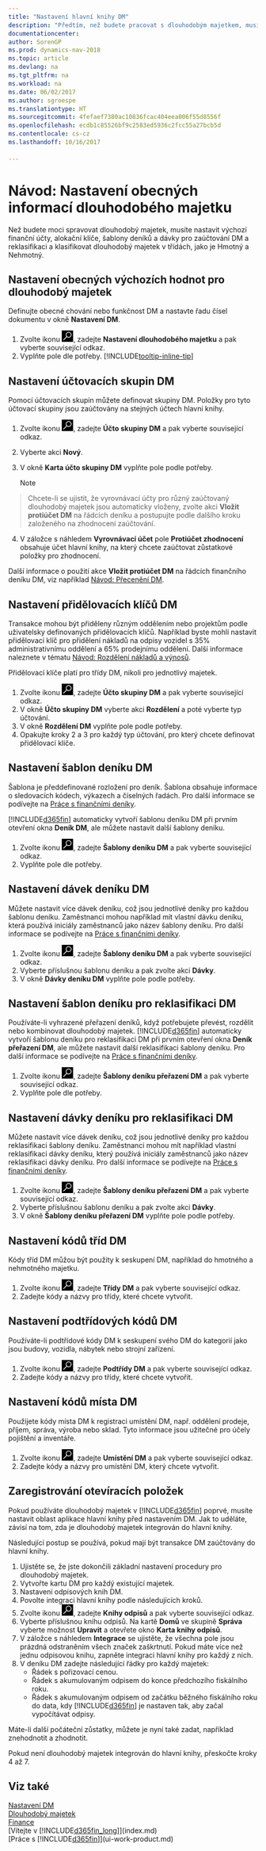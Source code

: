 ```yaml
---
title: "Nastavení hlavní knihy DM"
description: "Předtím, než budete pracovat s dlouhodobým majetkem, musíte nastavit výchozí finanční účty, účetní skupiny, alokační klíče, šablony deníků a dávek a kódy tříd."
documentationcenter: 
author: SorenGP
ms.prod: dynamics-nav-2018
ms.topic: article
ms.devlang: na
ms.tgt_pltfrm: na
ms.workload: na
ms.date: 06/02/2017
ms.author: sgroespe
ms.translationtype: HT
ms.sourcegitcommit: 4fefaef7380ac10836fcac404eea006f55d8556f
ms.openlocfilehash: ecdb1c85526bf9c2583ed5936c2fcc55a27bcb5d
ms.contentlocale: cs-cz
ms.lasthandoff: 10/16/2017

---
```

# <a name="how-to-set-up-general-fixed-assets-information"></a>Návod: Nastavení obecných informací dlouhodobého majetku
Než budete moci spravovat dlouhodobý majetek, musíte nastavit výchozí finanční účty, alokační klíče, šablony deníků a dávky pro zaúčtování DM a reklasifikaci a klasifikovat dlouhodobý majetek v třídách, jako je Hmotný a Nehmotný.

## <a name="to-set-up-general-default-values-for-fixed-assets"></a>Nastavení obecných výchozích hodnot pro dlouhodobý majetek
Definujte obecné chování nebo funkčnost DM a nastavte řadu čísel dokumentu v okně **Nastavení DM**.

1. Zvolte ikonu ![Vyhledat stránku nebo sestavu](media/ui-search/search_small.png "Ikona Vyhledat stránku nebo sestavu"), zadejte **Nastavení dlouhodobého majetku** a pak vyberte související odkaz.  
2. Vyplňte pole dle potřeby. [!INCLUDE[tooltip-inline-tip](includes/tooltip-inline-tip_md.md)]

## <a name="to-set-up-fixed-asset-posting-groups"></a>Nastavení účtovacích skupin DM
Pomocí účtovacích skupin můžete definovat skupiny DM. Položky pro tyto účtovací skupiny jsou zaúčtovány na stejných účtech hlavní knihy.

1. Zvolte ikonu ![Vyhledat stránku nebo sestavu](media/ui-search/search_small.png "Ikona Vyhledat stránku nebo sestavu"), zadejte **Účto skupiny DM** a pak vyberte související odkaz.  
2. Vyberte akci **Nový**.
3. V okně **Karta účto skupiny DM** vyplňte pole podle potřeby.

    > [!NOTE]  
>   Chcete-li se ujistit, že vyrovnávací účty pro různý zaúčtovaný dlouhodobý majetek jsou automaticky vloženy, zvolte akci **Vložit protiúčet DM** na řádcích deníku a postupujte podle dalšího kroku založeného na zhodnocení zaúčtování.
4. V záložce s náhledem **Vyrovnávací účet** pole **Protiúčet zhodnocení** obsahuje účet hlavní knihy, na který chcete zaúčtovat zůstatkové položky pro zhodnocení.

Další informace o použití akce **Vložit protiúčet DM** na řádcích finančního deníku DM, viz například [Návod: Přecenění DM](fa-how-revalue.md).

## <a name="to-set-up-fixed-asset-allocation-keys"></a>Nastavení přidělovacích klíčů DM
Transakce mohou být přiděleny různým oddělením nebo projektům podle uživatelsky definovaných přidělovacích klíčů. Například byste mohli nastavit přidělovací klíč pro přidělení nákladů na odpisy vozidel s 35% administrativnímu oddělení a 65% prodejnímu oddělení. Další informace naleznete v tématu [Návod: Rozdělení nákladů a výnosů](year-allocate-costs-income.md).

Přidělovací klíče platí pro třídy DM, nikoli pro jednotlivý majetek.

1. Zvolte ikonu ![Vyhledat stránku nebo sestavu](media/ui-search/search_small.png "Ikona Vyhledat stránku nebo sestavu"), zadejte **Účto skupiny DM** a pak vyberte související odkaz.  
2. V okně **Účto skupiny DM** vyberte akci **Rozdělení** a poté vyberte typ účtování.
3. V okně **Rozdělení DM** vyplňte pole podle potřeby.
4. Opakujte kroky 2 a 3 pro každý typ účtování, pro který chcete definovat přidělovací klíče.

## <a name="to-set-up-fixed-asset-journal-templates"></a>Nastavení šablon deníku DM
Šablona je předdefinované rozložení pro deník. Šablona obsahuje informace o sledovacích kódech, výkazech a číselných řadách. Pro další informace se podívejte na [Práce s finančními deníky](ui-work-general-journals.md).

[!INCLUDE[d365fin](includes/d365fin_md.md)] automaticky vytvoří šablonu deníku DM při prvním otevření okna **Deník DM**, ale můžete nastavit další šablony deníku.  

1. Zvolte ikonu ![Vyhledat stránku nebo sestavu](media/ui-search/search_small.png "Ikona Vyhledat stránku nebo sestavu"), zadejte **Šablony deníku DM** a pak vyberte související odkaz.  
2. Vyplňte pole dle potřeby.

## <a name="to-set-up-fixed-asset-journal-batches"></a>Nastavení dávek deníku DM
Můžete nastavit více dávek deníku, což jsou jednotlivé deníky pro každou šablonu deníku. Zaměstnanci mohou například mít vlastní dávku deníku, která používá iniciály zaměstnanců jako název šablony deníku. Pro další informace se podívejte na [Práce s finančními deníky](ui-work-general-journals.md).  

1. Zvolte ikonu ![Vyhledat stránku nebo sestavu](media/ui-search/search_small.png "Ikona Vyhledat stránku nebo sestavu"), zadejte **Šablony deníku DM** a pak vyberte související odkaz.  
2. Vyberte příslušnou šablonu deníku a pak zvolte akci **Dávky**.
3. V okně **Dávky deníku DM** vyplňte pole podle potřeby.

## <a name="to-set-up-fixed-asset-reclassification-journal-templates"></a>Nastavení šablon deníku pro reklasifikaci DM
Používáte-li vyhrazené přeřazení deníků, když potřebujete převést, rozdělit nebo kombinovat dlouhodobý majetek. [!INCLUDE[d365fin](includes/d365fin_md.md)] automaticky vytvoří šablonu deníku pro reklasifikaci DM při prvním otevření okna **Deník přeřazení DM**, ale můžete nastavit další reklasifikaci šablony deníku. Pro další informace se podívejte na [Práce s finančními deníky](ui-work-general-journals.md).  

1. Zvolte ikonu ![Vyhledat stránku nebo sestavu](media/ui-search/search_small.png "Ikona Vyhledat stránku nebo sestavu"), zadejte **Šablony deníku přeřazení DM** a pak vyberte související odkaz.  
2. Vyplňte pole dle potřeby.

## <a name="to-set-up-fixed-asset-reclassification-journal-batches"></a>Nastavení dávky deníku pro reklasifikaci DM
Můžete nastavit více dávek deníku, což jsou jednotlivé deníky pro každou reklasifikaci šablony deníku. Zaměstnanci mohou mít například vlastní reklasifikaci dávky deníku, který používá iniciály zaměstnanců jako název reklasifikaci dávky deníku. Pro další informace se podívejte na [Práce s finančními deníky](ui-work-general-journals.md).

1. Zvolte ikonu ![Vyhledat stránku nebo sestavu](media/ui-search/search_small.png "Ikona Vyhledat stránku nebo sestavu"), zadejte **Šablony deníku přeřazení DM** a pak vyberte související odkaz.  
2. Vyberte příslušnou šablonu deníku a pak zvolte akci **Dávky**.
3. V okně **Šablony deníku přeřazení DM** vyplňte pole podle potřeby.

## <a name="to-set-up-fixed-asset-class-codes"></a>Nastavení kódů tříd DM
Kódy tříd DM můžou být použity k seskupení DM, například do hmotného a nehmotného majetku.

1. Zvolte ikonu ![Vyhledat stránku nebo sestavu](media/ui-search/search_small.png "Ikona Vyhledat stránku nebo sestavu"), zadejte **Třídy DM** a pak vyberte související odkaz.
2. Zadejte kódy a názvy pro třídy, které chcete vytvořit.

## <a name="to-set-up-fixed-asset-subclass-codes"></a>Nastavení podtřídových kódů DM
Používáte-li podtřídové kódy DM k seskupení svého DM do kategorií jako jsou budovy, vozidla, nábytek nebo strojní zařízení.  

1. Zvolte ikonu ![Vyhledat stránku nebo sestavu](media/ui-search/search_small.png "Ikona Vyhledat stránku nebo sestavu"), zadejte **Podtřídy DM** a pak vyberte související odkaz.
2. Zadejte kódy a názvy pro třídy, které chcete vytvořit.

## <a name="to-set-up-fixed-asset-location-codes"></a>Nastavení kódů místa DM
Použijete kódy místa DM k registraci umístění DM, např. oddělení prodeje, příjem, správa, výroba nebo sklad. Tyto informace jsou užitečné pro účely pojištění a inventáře.

1. Zvolte ikonu ![Vyhledat stránku nebo sestavu](media/ui-search/search_small.png "Ikona Vyhledat stránku nebo sestavu"), zadejte **Umístění DM** a pak vyberte související odkaz.
2. Zadejte kódy a názvy pro umístění DM, který chcete vytvořit.

## <a name="to-register-opening-entries"></a>Zaregistrování otevíracích položek
Pokud používáte dlouhodobý majetek v [!INCLUDE[d365fin](includes/d365fin_md.md)] poprvé, musíte nastavit oblast aplikace hlavní knihy před nastavením DM. Jak to uděláte, závisí na tom, zda je dlouhodobý majetek integrován do hlavní knihy.  

 Následující postup se používá, pokud mají být transakce DM zaúčtovány do hlavní knihy.  

1. Ujistěte se, že jste dokončili základní nastavení procedury pro dlouhodobý majetek.  
2. Vytvořte kartu DM pro každý existující majetek.  
3. Nastavení odpisových knih DM.  
4. Povolte integraci hlavní knihy podle následujících kroků.
5. Zvolte ikonu ![Vyhledat stránku nebo sestavu](media/ui-search/search_small.png "Ikona Vyhledat stránku nebo sestavu"), zadejte **Knihy odpisů** a pak vyberte související odkaz.  
6. Vyberte příslušnou knihu odpisů. Na kartě **Domů** ve skupině **Správa** vyberte možnost **Upravit** a otevřete okno **Karta knihy odpisů**.
7. V záložce s náhledem **Integrace** se ujistěte, že všechna pole jsou prázdná odstraněním všech značek zaškrtnutí. Pokud máte více než jednu odpisovou knihu, zapněte integraci hlavní knihy pro každý z nich.  
8. V deníku DM zadejte následující řádky pro každý majetek:
   * Řádek s pořizovací cenou.
   * Řádek s akumulovaným odpisem do konce předchozího fiskálního roku.
   * Řádek s akumulovaným odpisem od začátku běžného fiskálního roku do data, kdy [!INCLUDE[d365fin](includes/d365fin_md.md)] je nastaven tak, aby začal vypočítávat odpisy.

Máte-li další počáteční zůstatky, můžete je nyní také zadat, například znehodnotit a zhodnotit.  

Pokud není dlouhodobý majetek integrován do hlavní knihy, přeskočte kroky 4 až 7.

## <a name="see-also"></a>Viz také
[Nastavení DM](fa-setup.md)  
[Dlouhodobý majetek](fa-manage.md)  
[Finance](finance.md)  
[Vítejte v [!INCLUDE[d365fin_long](includes/d365fin_long_md.md)]](index.md)  
[Práce s [!INCLUDE[d365fin](includes/d365fin_md.md)]](ui-work-product.md)

